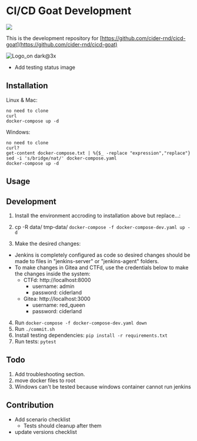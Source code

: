 # CI/CD Goat Development
![](https://github.com/cider-rnd/cicd-goat-dev/actions/workflows/ci.yml/badge.svg)

This is the development repository for [https://github.com/cider-rnd/cicd-goat](https://github.com/cider-rnd/cicd-goat)

![Logo_on dark@3x](https://user-images.githubusercontent.com/88270351/143437403-79b0ae54-a117-420d-b1a2-b285c0d8db59.png)

* Add testing status image

## Installation
Linux & Mac:
```
no need to clone
curl
docker-compose up -d
```
Windows:
```
no need to clone
curl?
get-content docker-compose.txt | %{$_ -replace "expression","replace"}
sed -i 's/bridge/nat/' docker-compose.yaml
docker-compose up -d
```

## Usage


## Development
1. Install the environment accroding to installation above but replace...:
2. cp -R data/ tmp-data/
  `docker-compose -f docker-compose-dev.yaml up -d`
  
2. Make the desired changes:
* Jenkins is completely configured as code so desired changes should be made to files in "jenkins-server" or "jenkins-agent" folders.
* To make changes in Gitea and CTFd, use the credentials below to make the changes inside the system:
  * CTFd: http://localhost:8000
    * username: admin
    * password: ciderland
  * Gitea: http://localhost:3000
    * username: red_queen
    * password: ciderland
4. Run `docker-compose -f docker-compose-dev.yaml down`
5. Run `./commit.sh`
6. Install testing dependencies: `pip install -r requirements.txt`
7. Run tests: `pytest` 

## Todo
1. Add troubleshooting section.
2. move docker files to root
3. Windows can't be tested because windows container cannot run jenkins

## Contribution
* Add scenario checklist
  * Tests should cleanup after them
* update versions checklist


